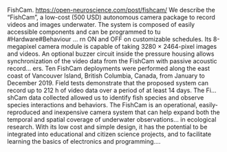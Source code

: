 FishCam. https://open-neuroscience.com/post/fishcam/
We describe the “FishCam”, a low-cost (500 USD) autonomous camera package to record videos and images underwater. The system is composed of easily accessible components and can be programmed to tu #Hardware#Behaviour ...
rn ON and OFF on customizable schedules. Its 8-megapixel camera module is capable of taking 3280 × 2464-pixel images and videos. An optional buzzer circuit inside the pressure housing allows synchronization of the video data from the FishCam with passive acoustic record...
ers. Ten FishCam deployments were performed along the east coast of Vancouver Island, British Columbia, Canada, from January to December 2019. Field tests demonstrate that the proposed system can record up to 212 h of video data over a period of at least 14 days. The Fi...
shCam data collected allowed us to identify fish species and observe species interactions and behaviors. The FishCam is an operational, easily-reproduced and inexpensive camera system that can help expand both the temporal and spatial coverage of underwater observations...
 in ecological research. With its low cost and simple design, it has the potential to be integrated into educational and citizen science projects, and to facilitate learning the basics of electronics and programming....
